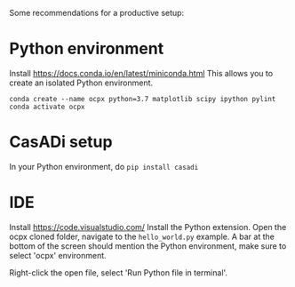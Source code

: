 Some recommendations for a productive setup:

# Python environment

Install https://docs.conda.io/en/latest/miniconda.html
This allows you to create an isolated Python environment.

`conda create --name ocpx python=3.7 matplotlib scipy ipython pylint`
`conda activate ocpx`

# CasADi setup
In your Python environment, do `pip install casadi`

# IDE

Install https://code.visualstudio.com/
Install the Python extension.
Open the ocpx cloned folder, navigate to the `hello_world.py` example.
A bar at the bottom of the screen should mention the Python environment,
make sure to select 'ocpx' environment.

Right-click the open file, select 'Run Python file in terminal'.